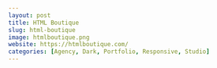 ```yaml
---
layout: post
title: HTML Boutique
slug: html-boutique
image: htmlboutique.png
website: https://htmlboutique.com/
categories: [Agency, Dark, Portfolio, Responsive, Studio]
---
```

